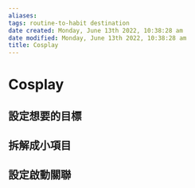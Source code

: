 ```yaml
---
aliases: 
tags: routine-to-habit destination
date created: Monday, June 13th 2022, 10:38:28 am
date modified: Monday, June 13th 2022, 10:38:28 am
title: Cosplay
---
```


# Cosplay

## 設定想要的目標
## 拆解成小項目
## 設定啟動關聯
